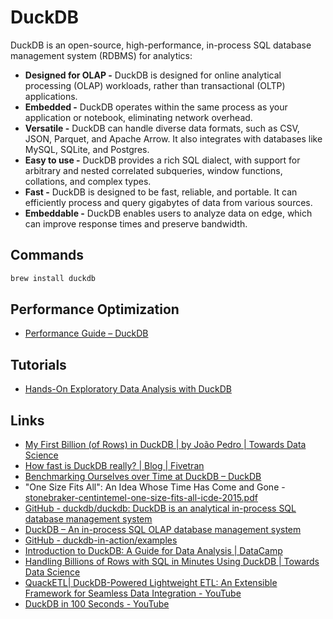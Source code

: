 # DuckDB

DuckDB is an open-source, high-performance, in-process SQL database management system (RDBMS) for analytics:

- **Designed for OLAP -** DuckDB is designed for online analytical processing (OLAP) workloads, rather than transactional (OLTP) applications.
- **Embedded -** DuckDB operates within the same process as your application or notebook, eliminating network overhead.
- **Versatile -** DuckDB can handle diverse data formats, such as CSV, JSON, Parquet, and Apache Arrow. It also integrates with databases like MySQL, SQLite, and Postgres.
- **Easy to use -** DuckDB provides a rich SQL dialect, with support for arbitrary and nested correlated subqueries, window functions, collations, and complex types.
- **Fast -** DuckDB is designed to be fast, reliable, and portable. It can efficiently process and query gigabytes of data from various sources.
- **Embeddable -** DuckDB enables users to analyze data on edge, which can improve response times and preserve bandwidth.

## Commands

```bash
brew install duckdb
```

## Performance Optimization

- [Performance Guide – DuckDB](https://duckdb.org/docs/guides/performance/overview.html)

## Tutorials

- [Hands-On Exploratory Data Analysis with DuckDB](https://www.packtpub.com/en-us/learning/how-to-tutorials/hands-on-exploratory-data-analysis-with-duckdb)

## Links

- [My First Billion (of Rows) in DuckDB | by João Pedro | Towards Data Science](https://towardsdatascience.com/my-first-billion-of-rows-in-duckdb-11873e5edbb5)
- [How fast is DuckDB really? | Blog | Fivetran](https://www.fivetran.com/blog/how-fast-is-duckdb-really)
- [Benchmarking Ourselves over Time at DuckDB – DuckDB](https://duckdb.org/2024/06/26/benchmarks-over-time.html)
- "One Size Fits All": An Idea Whose Time Has Come and Gone - [stonebraker-centintemel-one-size-fits-all-icde-2015.pdf](https://blobs.duckdb.org/papers/stonebraker-centintemel-one-size-fits-all-icde-2015.pdf)
- [GitHub - duckdb/duckdb: DuckDB is an analytical in-process SQL database management system](https://github.com/duckdb/duckdb)
- [DuckDB – An in-process SQL OLAP database management system](https://duckdb.org/)
- [GitHub - duckdb-in-action/examples](https://github.com/duckdb-in-action/examples)
- [Introduction to DuckDB: A Guide for Data Analysis | DataCamp](https://www.datacamp.com/blog/an-introduction-to-duckdb-what-is-it-and-why-should-you-use-it)
- [Handling Billions of Rows with SQL in Minutes Using DuckDB | Towards Data Science](https://towardsdatascience.com/handling-billions-of-records-in-minutes-with-sql-%EF%B8%8F-484d2d6027bc)
- [QuackETL\| DuckDB-Powered Lightweight ETL: An Extensible Framework for Seamless Data Integration - YouTube](https://youtu.be/fo7-rRRVHf8)
- [DuckDB in 100 Seconds - YouTube](https://www.youtube.com/watch?v=uHm6FEb2Re4&ab_channel=Fireship)

